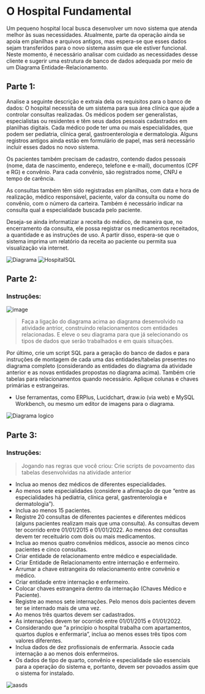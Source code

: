 # O Hospital Fundamental

Um pequeno hospital local busca desenvolver um novo sistema que atenda melhor às suas necessidades. Atualmente, parte da operação ainda se apoia em planilhas e arquivos antigos, mas espera-se que esses dados sejam transferidos para o novo sistema assim que ele estiver funcional. Neste momento, é necessário analisar com cuidado as necessidades desse cliente e sugerir uma estrutura de banco de dados adequada por meio de um Diagrama Entidade-Relacionamento.

## Parte 1:

Analise a seguinte descrição e extraia dela os requisitos para o banco de dados:
O hospital necessita de um sistema para sua área clínica que ajude a controlar consultas realizadas. Os médicos podem ser generalistas, especialistas ou residentes e têm seus dados pessoais cadastrados em planilhas digitais. Cada médico pode ter uma ou mais especialidades, que podem ser pediatria, clínica geral, gastroenterologia e dermatologia. Alguns registros antigos ainda estão em formulário de papel, mas será necessário incluir esses dados no novo sistema.

Os pacientes também precisam de cadastro, contendo dados pessoais (nome, data de nascimento, endereço, telefone e e-mail), documentos (CPF e RG) e convênio. Para cada convênio, são registrados nome, CNPJ e tempo de carência.

As consultas também têm sido registradas em planilhas, com data e hora de realização, médico responsável, paciente, valor da consulta ou nome do convênio, com o número da carteira. Também é necessário indicar na consulta qual a especialidade buscada pelo paciente.

Deseja-se ainda informatizar a receita do médico, de maneira que, no encerramento da consulta, ele possa registrar os medicamentos receitados, a quantidade e as instruções de uso. A partir disso, espera-se que o sistema imprima um relatório da receita ao paciente ou permita sua visualização via internet.



![Diagrama](https://github.com/DiogoJP202/O-Hospital-Fundamental/assets/102389309/be8a5a71-f18a-4e0b-8880-335c61836c2f)
![HospitalSQL](https://github.com/DiogoJP202/O-Hospital-Fundamental/assets/102389309/3258adcb-966e-4dc2-b827-dfef222c536e)

## Parte 2:

### Instruções:

![image](https://github.com/user-attachments/assets/04d09e8c-8fa6-410b-9b1a-6fa7e18bf599)

> Faça a ligação do diagrama acima ao diagrama desenvolvido na atividade antrior, construindo relacionamentos com entidades relacionadas. E eleve o seu diagrama para que já selecionando os tipos de dados que serão trabalhados e em quais situações. 

Por último, crie um script SQL para a geração do banco de dados e para instruções de montagem de cada uma das entidades/tabelas presentes no diagrama completo (considerando as entidades do diagrama da atividade anterior e as novas entidades propostas no diagrama acima). Também crie tabelas para relacionamentos quando necessário. Aplique colunas e chaves primárias e estrangeiras.
- Use ferramentas, como ERPlus, Lucidchart, draw.io (via web) e MySQL Workbench, ou mesmo um editor de imagens para o diagrama. 

![Diagrama logico](https://github.com/DiogoJP202/O-Hospital-Fundamental/assets/102389309/b6671fed-7613-41f8-b787-f0c056ce5365)

## Parte 3:

### Instruções:

> Jogando nas regras que você criou: 
> Crie scripts de povoamento das tabelas desenvolvidas na atividade anterior

- Inclua ao menos dez médicos de diferentes especialidades.
- Ao menos sete especialidades (considere a afirmação de que “entre as especialidades há pediatria, clínica geral, gastrenterologia e dermatologia”).
- Inclua ao menos 15 pacientes.
- Registre 20 consultas de diferentes pacientes e diferentes médicos (alguns pacientes realizam mais que uma consulta). As consultas devem ter ocorrido entre 01/01/2015 e 01/01/2022. Ao menos dez consultas devem ter receituário com dois ou mais medicamentos.
- Inclua ao menos quatro convênios médicos, associe ao menos cinco pacientes e cinco consultas.
- Criar entidade de relacionamento entre médico e especialidade. 
- Criar Entidade de Relacionamento entre internação e enfermeiro. 
- Arrumar a chave estrangeira do relacionamento entre convênio e médico.
- Criar entidade entre internação e enfermeiro.
- Colocar chaves estrangeira dentro da internação (Chaves Médico e Paciente).
- Registre ao menos sete internações. Pelo menos dois pacientes devem ter se internado mais de uma vez.
- Ao menos três quartos devem ser cadastrados.
- As internações devem ter ocorrido entre 01/01/2015 e 01/01/2022.
- Considerando que “a princípio o hospital trabalha com apartamentos, quartos duplos e enfermaria”, inclua ao menos esses três tipos com valores diferentes.
- Inclua dados de dez profissionais de enfermaria. Associe cada internação a ao menos dois enfermeiros.
- Os dados de tipo de quarto, convênio e especialidade são essenciais para a operação do sistema e, portanto, devem ser povoados assim que o sistema for instalado.

![aasds](https://github.com/user-attachments/assets/ee1ec91b-773d-41c4-8adf-01f822c5371a)



